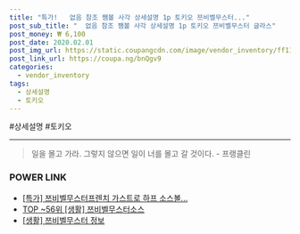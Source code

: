 ```yaml
--- 
title: "특가!   없음 참조 쨈볼 사각 상세설명 1p 토키오 쯔비벨무스터..." 
post_sub_title: "  없음 참조 쨈볼 사각 상세설명 1p 토키오 쯔비벨무스터 글라스" 
post_money: ₩ 6,100 
post_date: 2020.02.01 
post_img_url: https://static.coupangcdn.com/image/vendor_inventory/ff11/007adf0b0ff6d288f75a6fc2b81b8064edcbd56f6224574183dbc9a0142b.jpg 
post_link_url: https://coupa.ng/bnQgv9 
categories: 
  - vendor_inventory 
tags: 
  - 상세설명 
  - 토키오 
--- 
```

  #상세설명 #토키오 
<hr> 

> 일을 몰고 가라. 그렇지 않으면 일이 너를 몰고 갈 것이다. - 프랭클린 


### POWER LINK

* <a href="https://blog.naver.com/santokki14/221792197602" target="_blank">[특가] 쯔비벨무스터프렌치 가스트로 하프 소스볼...</a>
* <a href="https://blog.naver.com/an0733/221792195080" target="_blank"> TOP ~56위 [생활] 쯔비벨무스터소스</a>
* <a href="https://blog.naver.com/santokki14/221767211640" target="_blank"> [생활] 쯔비벨무스터 정보 </a>
